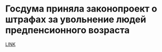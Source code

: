 # Госдума приняла законопроект о штрафах за увольнение людей предпенсионного возраста



[LINK](https://varlamov.ru/3103570.html)
